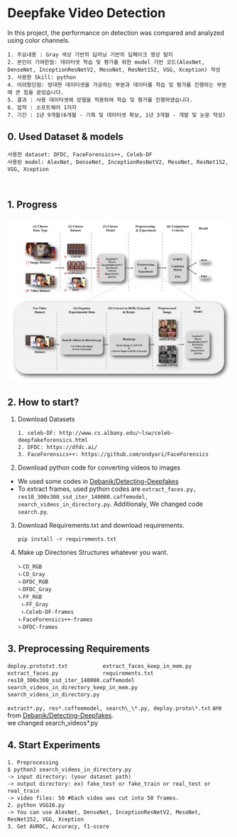 # Deepfake Video Detection
In this project, the performance on detection was compared and analyzed using color channels.  

```
1. 주요내용 : Gray 색상 기반의 딥러닝 기반의 딥페이크 영상 탐지
2. 본인이 기여한점: 데이터셋 학습 및 평가를 위한 model 기반 코드(AlexNet, DenseNet, InceptionResNetV2, MesoNet, ResNet152, VGG, Xception) 작성
3. 사용한 Skill: python
4. 어려웠던점: 방대한 데이터셋을 가공하는 부분과 데이터를 학습 및 평가를 진행하는 부분에 큰 힘을 쏟았습니다.
5. 결과 : 사용 데이터셋에 모델을 적용하여 학습 및 평가를 진행하였습니다.
6. 업적 : 소프트웨어 1저자
7. 기간 : 1년 9개월(6개월 - 기획 및 데이터셋 확보, 1년 3개월 - 개발 및 논문 작성)
```

## 0. Used Dataset & models

```
사용한 dataset: DFDC, FaceForensics++, Celeb-DF  
사용된 model: AlexNet, DenseNet, InceptionResNetV2, MesoNet, ResNet152, VGG, Xception
```

<br>

## 1. Progress

![Progress](./progress.png)


## 2. How to start?

1. Download Datasets

   ```
   1. celeb-DF: http://www.cs.albany.edu/~lsw/celeb-deepfakeforensics.html
   2. DFDC: https://dfdc.ai/
   3. FaceForensics++: https://github.com/ondyari/FaceForensics
   ```

2. Download python code for converting videos to images

- We used some codes in [Debanik/Detecting-Deepfakes](https://github.com/Debanik/Detecting-Deepfakes)
- To extract frames, used python codes are
  `extract_faces.py, res10_300x300_ssd_iter_140000.caffemodel, search_videos_in_directory.py`.
  Additionaly, We changed code `search.py`.

3. Download Requirements.txt and download requirements.

   ```
   pip install -r requirements.txt
   ```

4. Make up Directories Structures whatever you want.
   ```
   ㄴCD_RGB
   ㄴCD_Gray
   ㄴDFDC_RGB
   ㄴDFDC_Gray
   ㄴFF_RGB
    ㄴFF_Gray
    ㄴCeleb-DF-frames
   ㄴFaceForensics++-frames
   ㄴDFDC-frames
   ```
   <div></div>

## 3. Preprocessing Requirements

   ```
   deploy.prototxt.txt           extract_faces_keep_in_mem.py
   extract_faces.py              requirements.txt
   res10_300x300_ssd_iter_140000.caffemodel
   search_videos_in_directory_keep_in_mem.py
   search_videos_in_directory.py
   ```

   `extract*.py, res*.coffeemodel, search\_\*.py, deploy.proto\*.txt` are from [Debanik/Detecting-Deepfakes](https://github.com/Debanik/Detecting-Deepfakes).  
   we changed search_videos\*.py

## 4. Start Experiments
   ```
   1. Preprocessing 
   $ python3 search_videos_in_directory.py
   -> input directory: (your dataset path)
   -> output directory: ex) fake_test or fake_train or real_test or real_train 
   -> video files: 50 #Each video was cut into 50 frames.
   2. python VGG16.py
   -> You can use AlexNet, DenseNet, InceptionResNetV2, MesoNet, ResNet152, VGG, Xception
   3. Get AUROC, Accuracy, f1-score
   ```
